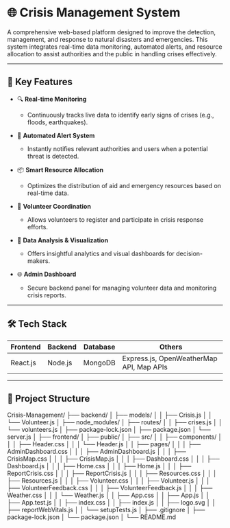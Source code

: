 # 🌐 Crisis Management System

A comprehensive web-based platform designed to improve the detection, management, and response to natural disasters and emergencies. This system integrates real-time data monitoring, automated alerts, and resource allocation to assist authorities and the public in handling crises effectively.

---

## 🚀 Key Features

- 🔍 **Real-time Monitoring**
  - Continuously tracks live data to identify early signs of crises (e.g., floods, earthquakes).

- 📢 **Automated Alert System**
  - Instantly notifies relevant authorities and users when a potential threat is detected.

- 📦 **Smart Resource Allocation**
  - Optimizes the distribution of aid and emergency resources based on real-time data.

- 🧭 **Volunteer Coordination**
  - Allows volunteers to register and participate in crisis response efforts.

- 🧠 **Data Analysis & Visualization**
  - Offers insightful analytics and visual dashboards for decision-makers.

- 🌐 **Admin Dashboard**
  - Secure backend panel for managing volunteer data and monitoring crisis reports.

---

## 🛠️ Tech Stack

| Frontend | Backend | Database | Others |
|----------|---------|----------|--------|
| React.js | Node.js | MongoDB  | Express.js, OpenWeatherMap API, Map APIs |

---

## 📂 Project Structure

Crisis-Management/
├── backend/
│   ├── models/
│   │   ├── Crisis.js
│   │   └── Volunteer.js
│   ├── node_modules/
│   ├── routes/
│   │   ├── crises.js
│   │   └── volunteers.js
│   ├── package-lock.json
│   ├── package.json
│   └── server.js
│
├── frontend/
│   ├── public/
│   ├── src/
│   │   ├── components/
│   │   │   ├── Header.css
│   │   │   └── Header.js
│   │   ├── pages/
│   │   │   ├── AdminDashboard.css
│   │   │   ├── AdminDashboard.js
│   │   │   ├── CrisisMap.css
│   │   │   ├── CrisisMap.js
│   │   │   ├── Dashboard.css
│   │   │   ├── Dashboard.js
│   │   │   ├── Home.css
│   │   │   ├── Home.js
│   │   │   ├── ReportCrisis.css
│   │   │   ├── ReportCrisis.js
│   │   │   ├── Resources.css
│   │   │   ├── Resources.js
│   │   │   ├── Volunteer.css
│   │   │   ├── Volunteer.js
│   │   │   ├── VolunteerFeedback.css
│   │   │   ├── VolunteerFeedback.js
│   │   │   ├── Weather.css
│   │   │   └── Weather.js
│   │   ├── App.css
│   │   ├── App.js
│   │   ├── App.test.js
│   │   ├── index.css
│   │   ├── index.js
│   │   ├── logo.svg
│   │   ├── reportWebVitals.js
│   │   └── setupTests.js
│   ├── .gitignore
│   ├── package-lock.json
│   └── package.json
│
└── README.md


